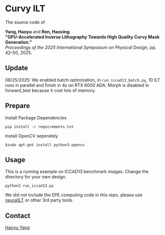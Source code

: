 # Curvy ILT

The source code of 

**Yang, Haoyu** and **Ren, Haoxing**.  
**"GPU-Accelerated Inverse Lithography Towards High Quality Curvy Mask Generation."**  
*Proceedings of the 2025 International Symposium on Physical Design*, pp. 42–50, 2025.


## Update

08/25/2025: We enabled batch optimization, in `run_iccad13_batch.py`, 10 ILT runs in parallel and finish in 4s on RTX 6000 ADA. Morph is disabled in forward_test because it cost lots of memory.

## Prepare

Install Package Dependencies

`pip install -r requirements.txt`

Install OpenCV seperately

`$sudo apt-get install python3-opencv`

## Usage

This is a running example on ICCAD13 benchmark images.
Change the directory for your own design.

`python3 run_iccad13.py`

We did not include the EPE computing code in this repo, please use [neuralILT](https://github.com/cuhk-eda/neural-ilt) or other 3rd party tools. 

## Contact

[Haoyu Yang](mailto:haoyuy@nvidia.com)





